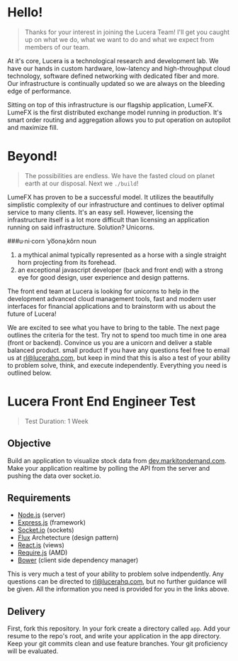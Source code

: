 # Hello!

>Thanks for your interest in joining the Lucera Team!  I'll get you caught up on what we do, what we want to do and what we expect from members of our team.

At it's core, Lucera is a technological research and development lab.  We have our hands in custom hardware, low-latency and high-throughput cloud technology, software defined networking with dedicated fiber and more.  Our infrastructure is continually updated so we are always on the bleeding edge of performance. 

Sitting on top of this infrastructure is our flagship application, LumeFX.  LumeFX is the first distributed exchange model running in production.  It's smart order routing and aggregation allows you to put operation on autopilot and maximize fill. 

# Beyond!

>The possibilities are endless.  We have the fasted cloud on planet earth at our disposal.  Next we `./build`!

LumeFX has proven to be a successful model.  It utilizes the beautifully simplistic complexity of our infrastructure and continues to deliver optimal service to many clients.  It's an easy sell.  However, licensing the infrastructure itself is a lot more difficult than licensing an application running on said infrastructure.  Solution? Unicorns.

###u·ni·corn
ˈyo͞onəˌkôrn
noun

1. a mythical animal typically represented as a horse with a single straight horn projecting from its forehead.
2. an exceptional javascript developer (back and front end) with a strong eye for good design, user experience and design patterns.

The front end team at Lucera is looking for unicorns to help in the development advanced cloud management tools, fast and modern user interfaces for financial applications and to brainstorm with us about the future of Lucera!

We are excited to see what you have to bring to the table. The next page outlines the criteria for the test.  Try not to spend too much time in one area (front or backend).  Convince us you are a unicorn and deliver a stable balanced product. small product If you have any questions feel free to email us at [rl@lucerahq.com](mailto:rl@lucerahq.com), but keep in mind that this is also a test of your ability to problem solve, think, and execute independently.  Everything you need is outlined below.

# Lucera Front End Engineer Test
> Test Duration: 1 Week

## Objective

Build an application to visualize stock data from [dev.markitondemand.com](http://dev.markitondemand.com/#stockquote).  Make your application realtime by polling the API from the server and pushing the data over socket.io.

## Requirements

- [Node.js](nodejs.org) (server)
- [Express.js](expressjs.com) (framework)
- [Socket.io](socket.io) (sockets)
- [Flux](facebook.github.io/react/docs/flux-overview.html) Archetecture (design pattern)
- [React.js](facebook.github.io/react/docs/tutorial.html) (views)
- [Require.js](requirejs.org/) (AMD)
- [Bower](bower.io) (client side dependency manager)

This is very much a test of your ability to problem solve indpendently. Any questions can be directed to [rl@lucerahq.com](mailto:rl@lucerahq.com), but no further guidance will be given.  All the information you need is provided for you in the links above.

## Delivery
First, fork this repository.  In your fork create a directory called `app`. Add your resume to the repo's root, and write your application in the app directory. Keep your git commits clean and use feature branches.  Your git proficiency will be evaluated. 


